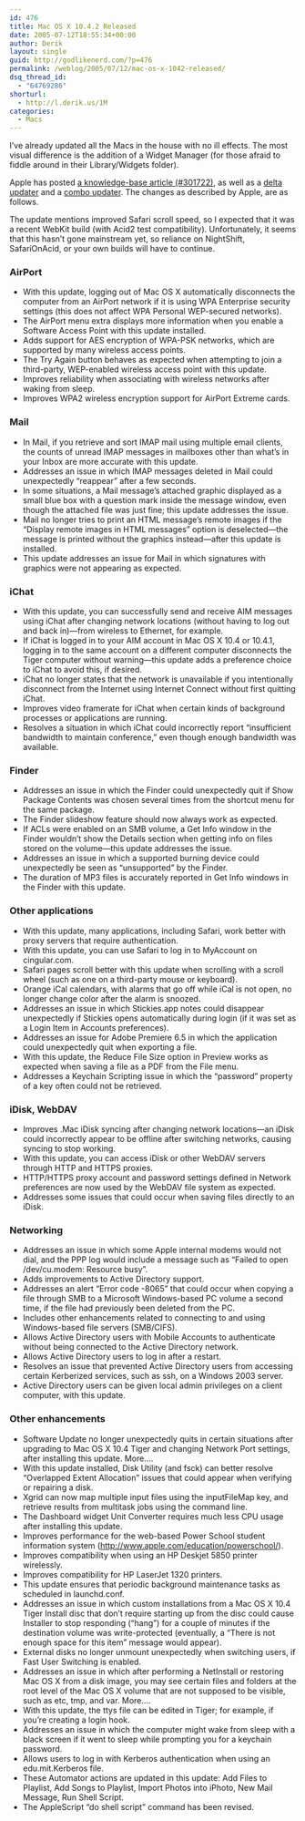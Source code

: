 ```yaml
---
id: 476
title: Mac OS X 10.4.2 Released
date: 2005-07-12T18:55:34+00:00
author: Derik
layout: single
guid: http://godlikenerd.com/?p=476
permalink: /weblog/2005/07/12/mac-os-x-1042-released/
dsq_thread_id:
  - "64769286"
shorturl:
  - http://l.derik.us/1M
categories:
  - Macs
---
```

I&#8217;ve already updated all the Macs in the house with no ill effects. The most visual difference is the addition of a Widget Manager (for those afraid to fiddle around in their Library/Widgets folder).

Apple has posted [a knowledge-base article (#301722)](http://docs.info.apple.com/article.html?artnum=301722), as well as a [delta updater](http://www.apple.com/support/downloads/macosxupdate1042.html) and a [combo updater](http://www.apple.com/support/downloads/macosxupdate1042combo.html). The changes as described by Apple, are as follows.

The update mentions improved Safari scroll speed, so I expected that it was a recent WebKit build (with Acid2 test compatibility). Unfortunately, it seems that this hasn&#8217;t gone mainstream yet, so reliance on NightShift, SafariOnAcid, or your own builds will have to continue. <!--more-->

### AirPort

  * With this update, logging out of Mac OS X automatically disconnects the computer from an AirPort network if it is using WPA Enterprise security settings (this does not affect WPA Personal WEP-secured networks).
  * The AirPort menu extra displays more information when you enable a Software Access Point with this update installed.
  * Adds support for AES encryption of WPA-PSK networks, which are supported by many wireless access points.
  * The Try Again button behaves as expected when attempting to join a third-party, WEP-enabled wireless access point with this update.
  * Improves reliability when associating with wireless networks after waking from sleep.
  * Improves WPA2 wireless encryption support for AirPort Extreme cards.

### Mail

  * In Mail, if you retrieve and sort IMAP mail using multiple email clients, the counts of unread IMAP messages in mailboxes other than what&#8217;s in your Inbox are more accurate with this update.
  * Addresses an issue in which IMAP messages deleted in Mail could unexpectedly &#8220;reappear&#8221; after a few seconds.
  * In some situations, a Mail message&#8217;s attached graphic displayed as a small blue box with a question mark inside the message window, even though the attached file was just fine; this update addresses the issue.
  * Mail no longer tries to print an HTML message&#8217;s remote images if the &#8220;Display remote images in HTML messages&#8221; option is deselected&mdash;the message is printed without the graphics instead&mdash;after this update is installed.
  * This update addresses an issue for Mail in which signatures with graphics were not appearing as expected.

### iChat

  * With this update, you can successfully send and receive AIM messages using iChat after changing network locations (without having to log out and back in)&mdash;from wireless to Ethernet, for example.
  * If iChat is logged in to your AIM account in Mac OS X 10.4 or 10.4.1, logging in to the same account on a different computer disconnects the Tiger computer without warning&mdash;this update adds a preference choice to iChat to avoid this, if desired.
  * iChat no longer states that the network is unavailable if you intentionally disconnect from the Internet using Internet Connect without first quitting iChat.
  * Improves video framerate for iChat when certain kinds of background processes or applications are running.
  * Resolves a situation in which iChat could incorrectly report &#8220;insufficient bandwidth to maintain conference,&#8221; even though enough bandwidth was available.

### Finder

  * Addresses an issue in which the Finder could unexpectedly quit if Show Package Contents was chosen several times from the shortcut menu for the same package.
  * The Finder slideshow feature should now always work as expected.
  * If ACLs were enabled on an SMB volume, a Get Info window in the Finder wouldn&#8217;t show the Details section when getting info on files stored on the volume&mdash;this update addresses the issue.
  * Addresses an issue in which a supported burning device could unexpectedly be seen as &#8220;unsupported&#8221; by the Finder.
  * The duration of MP3 files is accurately reported in Get Info windows in the Finder with this update.

### Other applications

  * With this update, many applications, including Safari, work better with proxy servers that require authentication.
  * With this update, you can use Safari to log in to MyAccount on cingular.com.
  * Safari pages scroll better with this update when scrolling with a scroll wheel (such as one on a third-party mouse or keyboard).
  * Orange iCal calendars, with alarms that go off while iCal is not open, no longer change color after the alarm is snoozed.
  * Addresses an issue in which Stickies.app notes could disappear unexpectedly if Stickies opens automatically during login (if it was set as a Login Item in Accounts preferences).
  * Addresses an issue for Adobe Premiere 6.5 in which the application could unexpectedly quit when exporting a file.
  * With this update, the Reduce File Size option in Preview works as expected when saving a file as a PDF from the File menu.
  * Addresses a Keychain Scripting issue in which the &#8220;password&#8221; property of a key often could not be retrieved.

### iDisk, WebDAV

  * Improves .Mac iDisk syncing after changing network locations&mdash;an iDisk could incorrectly appear to be offline after switching networks, causing syncing to stop working.
  * With this update, you can access iDisk or other WebDAV servers through HTTP and HTTPS proxies.
  * HTTP/HTTPS proxy account and password settings defined in Network preferences are now used by the WebDAV file system as expected.
  * Addresses some issues that could occur when saving files directly to an iDisk.

### Networking

  * Addresses an issue in which some Apple internal modems would not dial, and the PPP log would include a message such as &#8220;Failed to open /dev/cu.modem: Resource busy&#8221;.
  * Adds improvements to Active Directory support.
  * Addresses an alert &#8220;Error code -8065&#8221; that could occur when copying a file through SMB to a Microsoft Windows-based PC volume a second time, if the file had previously been deleted from the PC.
  * Includes other enhancements related to connecting to and using Windows-based file servers (SMB/CIFS).
  * Allows Active Directory users with Mobile Accounts to authenticate without being connected to the Active Directory network.
  * Allows Active Directory users to log in after a restart.
  * Resolves an issue that prevented Active Directory users from accessing certain Kerberized services, such as ssh, on a Windows 2003 server.
  * Active Directory users can be given local admin privileges on a client computer, with this update.

### Other enhancements

  * Software Update no longer unexpectedly quits in certain situations after upgrading to Mac OS X 10.4 Tiger and changing Network Port settings, after installing this update. More&#8230;.
  * With this update installed, Disk Utility (and fsck) can better resolve &#8220;Overlapped Extent Allocation&#8221; issues that could appear when verifying or repairing a disk.
  * Xgrid can now map multiple input files using the inputFileMap key, and retrieve results from multitask jobs using the command line.
  * The Dashboard widget Unit Converter requires much less CPU usage after installing this update.
  * Improves performance for the web-based Power School student information system (http://www.apple.com/education/powerschool/).
  * Improves compatibility when using an HP Deskjet 5850 printer wirelessly.
  * Improves compatibility for HP LaserJet 1320 printers.
  * This update ensures that periodic background maintenance tasks as scheduled in launchd.conf.
  * Addresses an issue in which custom installations from a Mac OS X 10.4 Tiger Install disc that don&#8217;t require starting up from the disc could cause Installer to stop responding (&#8220;hang&#8221;) for a couple of minutes if the destination volume was write-protected (eventually, a &#8220;There is not enough space for this item&#8221; message would appear).
  * External disks no longer unmount unexpectedly when switching users, if Fast User Switching is enabled.
  * Addresses an issue in which after performing a NetInstall or restoring Mac OS X from a disk image, you may see certain files and folders at the root level of the Mac OS X volume that are not supposed to be visible, such as etc, tmp, and var. More&#8230;.
  * With this update, the ttys file can be edited in Tiger; for example, if you&#8217;re creating a login hook.
  * Addresses an issue in which the computer might wake from sleep with a black screen if it went to sleep while prompting you for a keychain password.
  * Allows users to log in with Kerberos authentication when using an edu.mit.Kerberos file.
  * These Automator actions are updated in this update: Add Files to Playlist, Add Songs to Playlist, Import Photos into iPhoto, New Mail Message, Run Shell Script.
  * The AppleScript &#8220;do shell script&#8221; command has been revised.